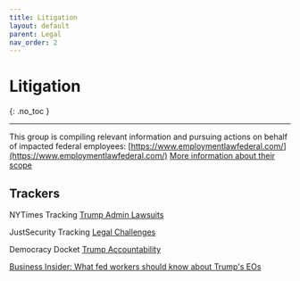 ```yaml
---
title: Litigation
layout: default
parent: Legal
nav_order: 2
---
```

# Litigation

{: .no_toc }

---

This group is compiling relevant information and pursuing actions on behalf of impacted federal employees: [https://www.employmentlawfederal.com/](https://www.employmentlawfederal.com/)
[More information about their scope](https://www.employmentlawfederal.com/practice-areas/federal-employees/federal-workforce-resource-faq/)

## Trackers

NYTimes Tracking [Trump Admin Lawsuits](https://www.nytimes.com/interactive/2025/us/trump-administration-lawsuits.html?unlocked_article_code=1.yU4.uAgl.OS8TFYSmCRs7&smid=url-share)

JustSecurity Tracking [Legal Challenges](https://www.justsecurity.org/107087/tracker-litigation-legal-challenges-trump-administration/)

Democracy Docket [Trump Accountability](https://www.democracydocket.com/cases/topic/trump-accountability/)



[Business Insider: What fed workers should know about Trump's EOs](https://www.businessinsider.com/what-federal-workers-should-know-about-trumps-executive-orders-2025-2)